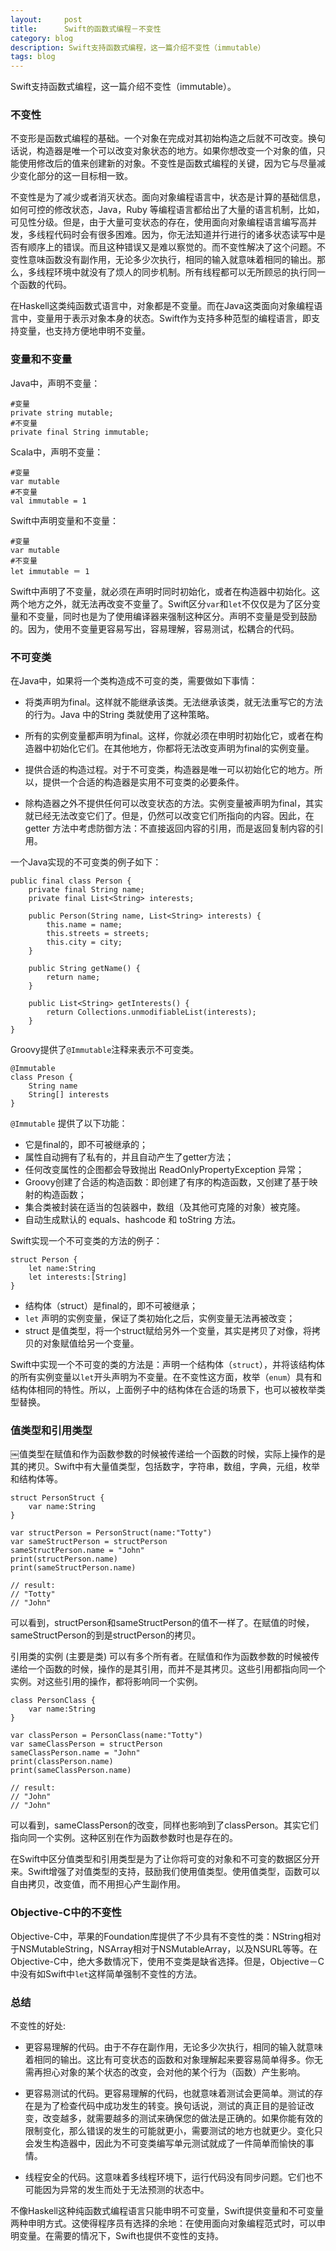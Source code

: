```yaml
---
layout:     post
title:      Swift的函数式编程－不变性
category: blog
description: Swift支持函数式编程，这一篇介绍不变性（immutable）
tags: blog
---
```


Swift支持函数式编程，这一篇介绍不变性（immutable）。

### 不变性

不变形是函数式编程的基础。一个对象在完成对其初始构造之后就不可改变。换句话说，构造器是唯一个可以改变对象状态的地方。如果你想改变一个对象的值，只能使用修改后的值来创建新的对象。不变性是函数式编程的关键，因为它与尽量减少变化部分的这一目标相一致。

不变性是为了减少或者消灭状态。面向对象编程语言中，状态是计算的基础信息，如何可控的修改状态，Java，Ruby 等编程语言都给出了大量的语言机制，比如，可见性分级。但是，由于大量可变状态的存在，使用面向对象编程语言编写高并发，多线程代码时会有很多困难。因为，你无法知道并行进行的诸多状态读写中是否有顺序上的错误。而且这种错误又是难以察觉的。而不变性解决了这个问题。不变性意味函数没有副作用，无论多少次执行，相同的输入就意味着相同的输出。那么，多线程环境中就没有了烦人的同步机制。所有线程都可以无所顾忌的执行同一个函数的代码。

在Haskell这类纯函数式语言中，对象都是不变量。而在Java这类面向对象编程语言中，变量用于表示对象本身的状态。Swift作为支持多种范型的编程语言，即支持变量，也支持方便地申明不变量。

### 变量和不变量


Java中，声明不变量：
	
	#变量
	private string mutable;
	#不变量
	private final String immutable;

Scala中，声明不变量：

	#变量
	var mutable
	#不变量
	val immutable = 1
	
Swift中声明变量和不变量：

	#变量
	var mutable
	#不变量
	let immutable ＝ 1

Swift中声明了不变量，就必须在声明时同时初始化，或者在构造器中初始化。这两个地方之外，就无法再改变不变量了。Swift区分`var`和`let`不仅仅是为了区分变量和不变量，同时也是为了使用编译器来强制这种区分。声明不变量是受到鼓励的。因为，使用不变量更容易写出，容易理解，容易测试，松耦合的代码。

### 不可变类

在Java中，如果将一个类构造成不可变的类，需要做如下事情：

- 将类声明为final。这样就不能继承该类。无法继承该类，就无法重写它的方法的行为。Java 中的String 类就使用了这种策略。

- 所有的实例变量都声明为final。这样，你就必须在申明时初始化它，或者在构造器中初始化它们。在其他地方，你都将无法改变声明为final的实例变量。

- 提供合适的构造过程。对于不可变类，构造器是唯一可以初始化它的地方。所以，提供一个合适的构造器是实用不可变类的必要条件。

- 除构造器之外不提供任何可以改变状态的方法。实例变量被声明为final，其实就已经无法改变它们了。但是，仍然可以改变它们所指向的内容。因此，在 getter 方法中考虑防御方法：不直接返回内容的引用，而是返回复制内容的引用。

一个Java实现的不可变类的例子如下：

	public final class Person {
		private final String name;
		private final List<String> interests;

	    public Person(String name, List<String> interests) {
        	this.name = name;
        	this.streets = streets;
        	this.city = city;
    	}

    	public String getName() {
        	return name;
    	}    	

    	public List<String> getInterests() {
        	return Collections.unmodifiableList(interests);
    	}
	}


Groovy提供了`@Immutable`注释来表示不可变类。

	@Immutable
	class Preson {
    	String name
    	String[] interests
	}

`@Immutable` 提供了以下功能：

- 它是final的，即不可被继承的；
- 属性自动拥有了私有的，并且自动产生了getter方法；
- 任何改变属性的企图都会导致抛出 ReadOnlyPropertyException 异常；
- Groovy创建了合适的构造函数：即创建了有序的构造函数，又创建了基于映射的构造函数；
- 集合类被封装在适当的包装器中，数组（及其他可克隆的对象）被克隆。
- 自动生成默认的 equals、hashcode 和 toString 方法。

Swift实现一个不可变类的方法的例子：

	struct Person {
		let name:String
		let interests:[String]
	}

- 结构体（struct）是final的，即不可被继承；
- `let` 声明的实例变量，保证了类初始化之后，实例变量无法再被改变；
- struct 是值类型，将一个struct赋给另外一个变量，其实是拷贝了对像，将拷贝的对象赋值给另一个变量。

Swift中实现一个不可变的类的方法是：声明一个结构体（`struct`），并将该结构体的所有实例变量以`let`开头声明为不变量。在不变性这方面，枚举（`enum`）具有和结构体相同的特性。所以，上面例子中的结构体在合适的场景下，也可以被枚举类型替换。

### 值类型和引用类型

￼值类型在赋值和作为函数参数的时候被传递给一个函数的时候，实际上操作的是其的拷贝。Swift中有大量值类型，包括数字，字符串，数组，字典，元组，枚举和结构体等。

	struct PersonStruct {
		var name:String
	}

	var structPerson = PersonStruct(name:"Totty")
	var sameStructPerson = structPerson
	sameStructPerson.name = "John"
	print(structPerson.name)
	print(sameStructPerson.name)

	// result:
	// "Totty"
	// "John"

可以看到，structPerson和sameStructPerson的值不一样了。在赋值的时候，sameStructPerson的到是structPerson的拷贝。

引用类的实例 (主要是类) 可以有多个所有者。在赋值和作为函数参数的时候被传递给一个函数的时候，操作的是其引用，而并不是其拷贝。这些引用都指向同一个实例。对这些引用的操作，都将影响同一个实例。

	class PersonClass {
		var name:String
	}

	var classPerson = PersonClass(name:"Totty")
	var sameClassPerson = structPerson
	sameClassPerson.name = "John"
	print(classPerson.name)
	print(sameClassPerson.name)

	// result:
	// "John"
	// "John"

可以看到，sameClassPerson的改变，同样也影响到了classPerson。其实它们指向同一个实例。这种区别在作为函数参数时也是存在的。

在Swift中区分值类型和引用类型是为了让你将可变的对象和不可变的数据区分开来。Swift增强了对值类型的支持，鼓励我们使用值类型。使用值类型，函数可以自由拷贝，改变值，而不用担心产生副作用。

### Objective-C中的不变性

Objective-C中，苹果的Foundation库提供了不少具有不变性的类：NString相对于NSMutableString，NSArray相对于NSMutableArray，以及NSURL等等。在Objective-C中，绝大多数情况下，使用不变类是缺省选择。但是，Objective－C中没有如Swift中`let`这样简单强制不变性的方法。

### 总结

不变性的好处:

- 更容易理解的代码。由于不存在副作用，无论多少次执行，相同的输入就意味着相同的输出。这比有可变状态的函数和对象理解起来要容易简单得多。你无需再担心对象的某个状态的改变，会对他的某个行为（函数）产生影响。

- 更容易测试的代码。更容易理解的代码，也就意味着测试会更简单。测试的存在是为了检查代码中成功发生的转变。换句话说，测试的真正目的是验证改变，改变越多，就需要越多的测试来确保您的做法是正确的。如果你能有效的限制变化，那么错误的发生的可能就更小，需要测试的地方也就更少。变化只会发生构造器中，因此为不可变类编写单元测试就成了一件简单而愉快的事情。

- 线程安全的代码。这意味着多线程环境下，运行代码没有同步问题。它们也不可能因为异常的发生而处于无法预测的状态中。

不像Haskell这种纯函数式编程语言只能申明不可变量，Swift提供变量和不可变量两种申明方式。这使得程序员有选择的余地：在使用面向对象编程范式时，可以申明变量。在需要的情况下，Swift也提供不变性的支持。 
